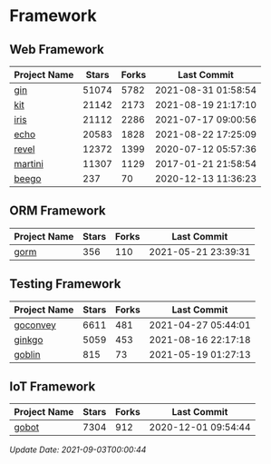 # Framework

## Web Framework
| Project Name | Stars | Forks | Last Commit |
| ------------ | ----- | ----- | ----------- |
| [gin](https://github.com/gin-gonic/gin) | 51074 | 5782 | 2021-08-31 01:58:54 |
| [kit](https://github.com/go-kit/kit) | 21142 | 2173 | 2021-08-19 21:17:10 |
| [iris](https://github.com/kataras/iris) | 21112 | 2286 | 2021-07-17 09:00:56 |
| [echo](https://github.com/labstack/echo) | 20583 | 1828 | 2021-08-22 17:25:09 |
| [revel](https://github.com/revel/revel) | 12372 | 1399 | 2020-07-12 05:57:36 |
| [martini](https://github.com/go-martini/martini) | 11307 | 1129 | 2017-01-21 21:58:54 |
| [beego](https://github.com/astaxie/beego) | 237 | 70 | 2020-12-13 11:36:23 |

## ORM Framework
| Project Name | Stars | Forks | Last Commit |
| ------------ | ----- | ----- | ----------- |
| [gorm](https://github.com/jinzhu/gorm) | 356 | 110 | 2021-05-21 23:39:31 |

## Testing Framework
| Project Name | Stars | Forks | Last Commit |
| ------------ | ----- | ----- | ----------- |
| [goconvey](https://github.com/smartystreets/goconvey) | 6611 | 481 | 2021-04-27 05:44:01 |
| [ginkgo](https://github.com/onsi/ginkgo) | 5059 | 453 | 2021-08-16 22:17:18 |
| [goblin](https://github.com/franela/goblin) | 815 | 73 | 2021-05-19 01:27:13 |

## IoT Framework
| Project Name | Stars | Forks | Last Commit |
| ------------ | ----- | ----- | ----------- |
| [gobot](https://github.com/hybridgroup/gobot) | 7304 | 912 | 2020-12-01 09:54:44 |

*Update Date: 2021-09-03T00:00:44*